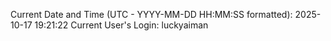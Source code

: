 Current Date and Time (UTC - YYYY-MM-DD HH:MM:SS formatted): 2025-10-17 19:21:22
Current User's Login: luckyaiman
